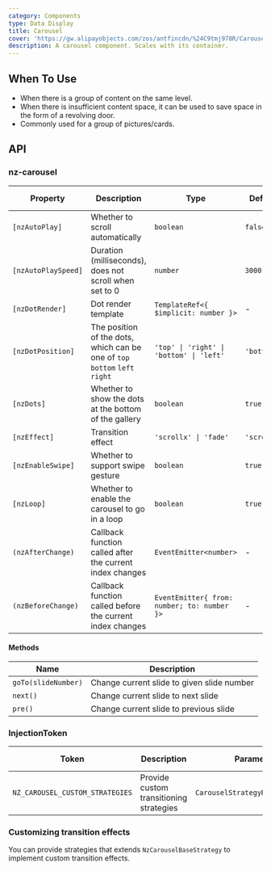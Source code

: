 ```yaml
---
category: Components
type: Data Display
title: Carousel
cover: 'https://gw.alipayobjects.com/zos/antfincdn/%24C9tmj978R/Carousel.svg'
description: A carousel component. Scales with its container.
---
```



## When To Use

- When there is a group of content on the same level.
- When there is insufficient content space, it can be used to save space in the form of a revolving door.
- Commonly used for a group of pictures/cards.


## API

### nz-carousel

| Property            | Description                                                                 | Type                                        | Default     | Global Config |
|---------------------|-----------------------------------------------------------------------------|---------------------------------------------|-------------|---------------|
| `[nzAutoPlay]`      | Whether to scroll automatically                                             | `boolean`                                   | `false`     | ✅             |
| `[nzAutoPlaySpeed]` | Duration (milliseconds), does not scroll when set to 0                      | `number`                                    | `3000`      | ✅             |
| `[nzDotRender]`     | Dot render template                                                         | `TemplateRef<{ $implicit: number }>`        | -           |
| `[nzDotPosition]`   | The position of the dots, which can be one of `top` `bottom` `left` `right` | `'top' \| 'right' \| 'bottom' \| 'left'`    | `'bottom'`  | ✅             |
| `[nzDots]`          | Whether to show the dots at the bottom of the gallery                       | `boolean`                                   | `true`      | ✅             |
| `[nzEffect]`        | Transition effect                                                           | `'scrollx' \| 'fade'`                       | `'scrollx'` | ✅             |
| `[nzEnableSwipe]`   | Whether to support swipe gesture                                            | `boolean`                                   | `true`      | ✅             |
| `[nzLoop]`          | Whether to enable the carousel to go in a loop                              | `boolean`                                   | `true`      | ✅             |
| `(nzAfterChange)`   | Callback function called after the current index changes                    | `EventEmitter<number>`                      | -           |
| `(nzBeforeChange)`  | Callback function called before the current index changes                   | `EventEmitter{ from: number; to: number }>` | -           |

#### Methods

| Name                | Description                                |
|---------------------|--------------------------------------------|
| `goTo(slideNumber)` | Change current slide to given slide number |
| `next()`            | Change current slide to next slide         |
| `pre()`             | Change current slide to previous slide     |

### InjectionToken

| Token                           | Description                             | Parameters                       | Default Value |
|---------------------------------|-----------------------------------------|----------------------------------|---------------|
| `NZ_CAROUSEL_CUSTOM_STRATEGIES` | Provide custom transitioning strategies | `CarouselStrategyRegistryItem[]` | -             |

### Customizing transition effects

You can provide strategies that extends `NzCarouselBaseStrategy` to implement custom transition effects.
